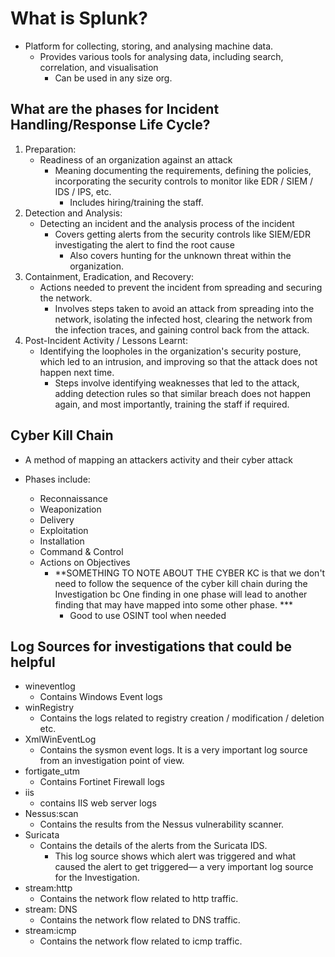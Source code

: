 # What is Splunk?

- Platform for collecting, storing, and analysing machine data.
  - Provides various tools for analysing data, including search, correlation, and visualisation
    - Can be used in any size org.

## What are the phases for Incident Handling/Response Life Cycle?

1. Preparation:
   - Readiness of an organization against an attack
     - Meaning documenting the requirements, defining the policies, incorporating the security controls to monitor like EDR / SIEM / IDS / IPS, etc.
       - Includes hiring/training the staff.
2. Detection and Analysis:
   - Detecting an incident and the analysis process of the incident
     - Covers getting alerts from the security controls like SIEM/EDR investigating the alert to find the root cause
       - Also covers hunting for the unknown threat within the organization.
3. Containment, Eradication, and Recovery:
   - Actions needed to prevent the incident from spreading and securing the network.
     - Involves steps taken to avoid an attack from spreading into the network, isolating the infected host, clearing the network from the infection traces, and gaining control back from the attack.
4. Post-Incident Activity / Lessons Learnt:
   - Identifying the loopholes in the organization's security posture, which led to an intrusion, and improving so that the attack does not happen next time.
     - Steps involve identifying weaknesses that led to the attack, adding detection rules so that similar breach does not happen again, and most importantly, training the staff if required.

## Cyber Kill Chain

- A method of mapping an attackers activity and their cyber attack

- Phases include:
  - Reconnaissance
  - Weaponization
  - Delivery
  - Exploitation
  - Installation
  - Command & Control
  - Actions on Objectives
    - **SOMETHING TO NOTE ABOUT THE CYBER KC is that we don't need to follow the sequence of the cyber kill chain during the Investigation bc One finding in one phase will lead to another finding that may have mapped into some other phase. ***
      - Good to use OSINT tool when needed

## Log Sources for investigations that could be helpful

- wineventlog
  - Contains Windows Event logs
- winRegistry
  - Contains the logs related to registry creation / modification / deletion etc.
- XmlWinEventLog
  - Contains the sysmon event logs. It is a very important log source from an investigation point of view.
- fortigate_utm
  - Contains Fortinet Firewall logs
- iis
  - contains IIS web server logs
- Nessus:scan
  - Contains the results from the Nessus vulnerability scanner.
- Suricata
  - Contains the details of the alerts from the Suricata IDS.
    - This log source shows which alert was triggered and what caused the alert to get triggered— a very important log source for the Investigation.
- stream:http
  - Contains the network flow related to http traffic.
- stream: DNS
  - Contains the network flow related to DNS traffic.
- stream:icmp
  - Contains the network flow related to icmp traffic.
